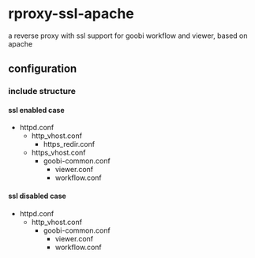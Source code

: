 # rproxy-ssl-apache
a reverse proxy with ssl support for goobi workflow and viewer, based on apache

## configuration
### include structure
#### ssl enabled case
* httpd.conf
  * http_vhost.conf
    * https_redir.conf
  * https_vhost.conf
    * goobi-common.conf
      * viewer.conf
      * workflow.conf

#### ssl disabled case
* httpd.conf
  * http_vhost.conf
    * goobi-common.conf
      * viewer.conf
      * workflow.conf
